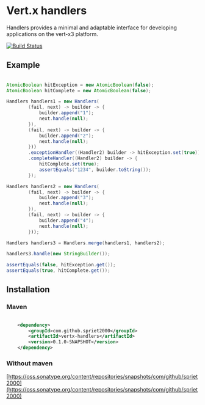 # Vert.x handlers

Handlers provides a minimal and adaptable interface for developing applications on the vert-x3 platform.

[![Build Status](https://travis-ci.org/spriet2000/vertx-handlers.svg?branch=master)](https://travis-ci.org/spriet2000/vertx-handlers)

## Example

```java
    
AtomicBoolean hitException = new AtomicBoolean(false);
AtomicBoolean hitComplete = new AtomicBoolean(false);

Handlers handlers1 = new Handlers(
        (fail, next) -> builder -> {
            builder.append("1");
            next.handle(null);
        }),
        (fail, next) -> builder -> {
            builder.append("2");
            next.handle(null);
        }))
        .exceptionHandler((Handler2) builder -> hitException.set(true))
        .completeHandler((Handler2) builder -> {
            hitComplete.set(true);
            assertEquals("1234", builder.toString());
        });

Handlers handlers2 = new Handlers(
        (fail, next) -> builder -> {
            builder.append("3");
            next.handle(null);
        }),
        (fail, next) -> builder -> {
            builder.append("4");
            next.handle(null);
        }));

Handlers handlers3 = Handlers.merge(handlers1, handlers2);

handlers3.handle(new StringBuilder());

assertEquals(false, hitException.get());
assertEquals(true, hitComplete.get());

```
## Installation

### Maven

```xml

    <dependency>
        <groupId>com.github.spriet2000</groupId>
        <artifactId>vertx-handlers</artifactId>
        <version>0.1.0-SNAPSHOT</version>
    </dependency>

```

### Without maven

[https://oss.sonatype.org/content/repositories/snapshots/com/github/spriet2000](https://oss.sonatype.org/content/repositories/snapshots/com/github/spriet2000)
